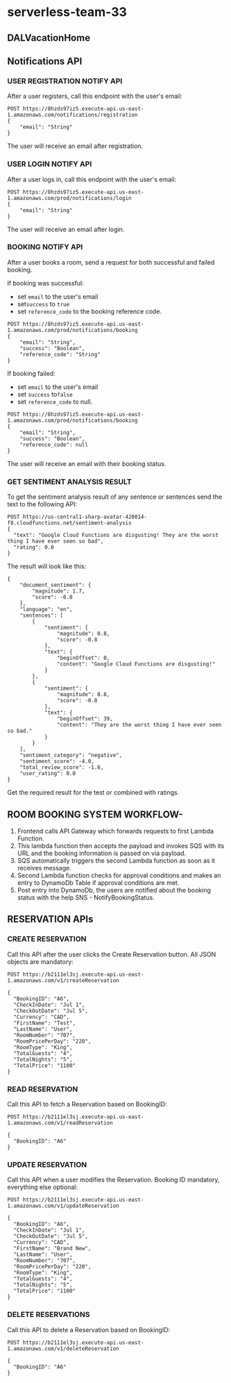 # serverless-team-33
## DALVacationHome

## Notifications API 

### USER REGISTRATION NOTIFY API

After a user registers, call this endpoint with the user's email:

```
POST https://8hzds97iz5.execute-api.us-east-1.amazonaws.com/notifications/registration
{
    "email": "String"
}
```

The user will receive an email after registration.

### USER LOGIN NOTIFY API

After a user logs in, call this endpoint with the user's email:

```
POST https://8hzds97iz5.execute-api.us-east-1.amazonaws.com/prod/notifications/login
{
    "email": "String"
}
```

The user will receive an email after login.

### BOOKING NOTIFY API

After a user books a room, send a request for both successful and failed booking.

If booking was successful:
- set `email` to the user's email
- set`success` to `true`
- set `reference_code` to the booking reference code.

```
POST https://8hzds97iz5.execute-api.us-east-1.amazonaws.com/prod/notifications/booking
{
    "email": "String",
    "success": "Boolean",
    "reference_code": "String"
}
```

If booking failed:
- set `email` to the user's email
- set `success` to`false`
- set `reference_code` to null.

```
POST https://8hzds97iz5.execute-api.us-east-1.amazonaws.com/prod/notifications/booking
{
    "email": "String",
    "success": "Boolean",
    "reference_code": null
}
```

The user will receive an email with their booking status.

### GET SENTIMENT ANALYSIS RESULT

To get the sentiment analysis result of any sentence or sentences send the text to the following API:

```
POST https://us-central1-sharp-avatar-428014-f8.cloudfunctions.net/sentiment-analysis
{
  "text": "Google Cloud Functions are disgusting! They are the worst thing I have ever seen so bad",
  "rating": 0.0
}
```

The result will look like this:

```
{
    "document_sentiment": {
        "magnitude": 1.7,
        "score": -0.8
    },
    "language": "en",
    "sentences": [
        {
            "sentiment": {
                "magnitude": 0.8,
                "score": -0.8
            },
            "text": {
                "beginOffset": 0,
                "content": "Google Cloud Functions are disgusting!"
            }
        },
        {
            "sentiment": {
                "magnitude": 0.8,
                "score": -0.8
            },
            "text": {
                "beginOffset": 39,
                "content": "They are the worst thing I have ever seen so bad."
            }
        }
    ],
    "sentiment_category": "negative",
    "sentiment_score": -4.0,
    "total_review_score": -1.6,
    "user_rating": 0.0
}
```
Get the required result for the test or combined with ratings.

## ROOM BOOKING SYSTEM WORKFLOW-
1. Frontend calls API Gateway which forwards requests to first Lambda Function.
2. This lambda function then accepts the payload and invokes SQS with its URL and the booking information is passed on via payload.
3. SQS automatically triggers the second Lambda function as soon as it receives message.
4. Second Lambda function checks for approval conditions and makes an entry to DynamoDb Table if approval conditions are met.
5. Post entry into DynamoDb, the users are notified about the booking status with the help SNS - NotifyBookingStatus.


## RESERVATION APIs

### CREATE RESERVATION

Call this API after the user clicks the Create Reservation button. All JSON objects are mandatory:

```
POST https://b2111el3sj.execute-api.us-east-1.amazonaws.com/v1/createReservation

{
  "BookingID": "A6",
  "CheckInDate": "Jul 1",
  "CheckOutDate": "Jul 5",
  "Currency": "CAD",
  "FirstName": "Test",
  "LastName": "User",
  "RoomNumber": "707",
  "RoomPricePerDay": "220",
  "RoomType": "King",
  "TotalGuests": "4",
  "TotalNights": "5",
  "TotalPrice": "1100"
}
```

### READ RESERVATION

Call this API to fetch a Reservation based on BookingID:

```
POST https://b2111el3sj.execute-api.us-east-1.amazonaws.com/v1/readReservation

{
  "BookingID": "A6"
}
```

### UPDATE RESERVATION

Call this API when a user modifies the Reservation. Booking ID mandatory, everything else optional:

```
POST https://b2111el3sj.execute-api.us-east-1.amazonaws.com/v1/updateReservation

{
  "BookingID": "A6",
  "CheckInDate": "Jul 1",
  "CheckOutDate": "Jul 5",
  "Currency": "CAD",
  "FirstName": "Brand New",
  "LastName": "User",
  "RoomNumber": "707",
  "RoomPricePerDay": "220",
  "RoomType": "King",
  "TotalGuests": "4",
  "TotalNights": "5",
  "TotalPrice": "1100"
}
```

### DELETE RESERVATIONS

Call this API to delete a Reservation based on BookingID:

```
POST https://b2111el3sj.execute-api.us-east-1.amazonaws.com/v1/deleteReservation

{
  "BookingID": "A6"
}
```